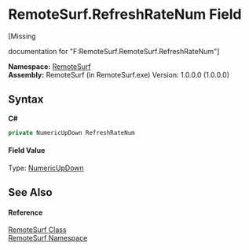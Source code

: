 # RemoteSurf.RefreshRateNum Field
 

\[Missing <summary> documentation for "F:RemoteSurf.RemoteSurf.RefreshRateNum"\]

**Namespace:**&nbsp;<a href="N_RemoteSurf">RemoteSurf</a><br />**Assembly:**&nbsp;RemoteSurf (in RemoteSurf.exe) Version: 1.0.0.0 (1.0.0.0)

## Syntax

**C#**<br />
``` C#
private NumericUpDown RefreshRateNum
```


#### Field Value
Type: <a href="http://msdn2.microsoft.com/en-us/library/kdt55f0b" target="_blank">NumericUpDown</a>

## See Also


#### Reference
<a href="T_RemoteSurf_RemoteSurf">RemoteSurf Class</a><br /><a href="N_RemoteSurf">RemoteSurf Namespace</a><br />